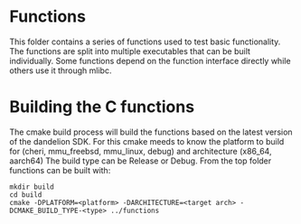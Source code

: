 # Functions

This folder contains a series of functions used to test basic functionality.
The functions are split into multiple executables that can be built individually.
Some functions depend on the function interface directly while others use it 
through mlibc.

# Building the C functions
The cmake build process will build the functions based on the latest version of the dandelion SDK.
For this cmake meeds to know the platform to build for (cheri, mmu_freebsd, mmu_linux, debug) and architecture (x86_64, aarch64)
The build type can be Release or Debug.
From the top folder functions can be built with:
```
mkdir build
cd build
cmake -DPLATFORM=<platform> -DARCHITECTURE=<target arch> -DCMAKE_BUILD_TYPE-<type> ../functions
```
